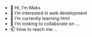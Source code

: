 - 👋 Hi, I’m Maks
- 👀 I’m interested in web development
- 🌱 I’m currently learning html
- 💞️ I’m looking to collaborate on ...
- 📫 How to reach me ...

<!---
mentalfaust/mentalfaust is a ✨ special ✨ repository because its `README.md` (this file) appears on your GitHub profile.
You can click the Preview link to take a look at your changes.
--->
